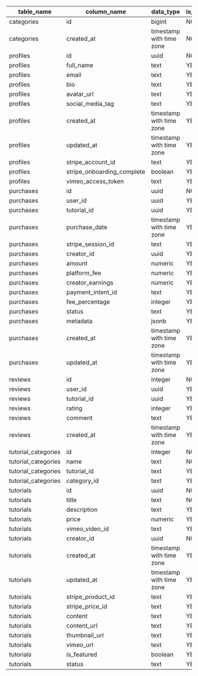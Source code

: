 | table_name               | column_name                | data_type                | is_nullable |
| ------------------------ | -------------------------- | ------------------------ | ----------- |
| categories               | id                         | bigint                   | NO          |
| categories               | created_at                 | timestamp with time zone | NO          |
| profiles                 | id                         | uuid                     | NO          |
| profiles                 | full_name                  | text                     | YES         |
| profiles                 | email                      | text                     | YES         |
| profiles                 | bio                        | text                     | YES         |
| profiles                 | avatar_url                 | text                     | YES         |
| profiles                 | social_media_tag           | text                     | YES         |
| profiles                 | created_at                 | timestamp with time zone | YES         |
| profiles                 | updated_at                 | timestamp with time zone | YES         |
| profiles                 | stripe_account_id          | text                     | YES         |
| profiles                 | stripe_onboarding_complete | boolean                  | YES         |
| profiles                 | vimeo_access_token         | text                     | YES         |
| purchases                | id                         | uuid                     | NO          |
| purchases                | user_id                    | uuid                     | YES         |
| purchases                | tutorial_id                | uuid                     | YES         |
| purchases                | purchase_date              | timestamp with time zone | YES         |
| purchases                | stripe_session_id          | text                     | YES         |
| purchases                | creator_id                 | uuid                     | YES         |
| purchases                | amount                     | numeric                  | YES         |
| purchases                | platform_fee               | numeric                  | YES         |
| purchases                | creator_earnings           | numeric                  | YES         |
| purchases                | payment_intent_id          | text                     | YES         |
| purchases                | fee_percentage             | integer                  | YES         |
| purchases                | status                     | text                     | YES         |
| purchases                | metadata                   | jsonb                    | YES         |
| purchases                | created_at                 | timestamp with time zone | YES         |
| purchases                | updated_at                 | timestamp with time zone | YES         |
| reviews                  | id                         | integer                  | NO          |
| reviews                  | user_id                    | uuid                     | YES         |
| reviews                  | tutorial_id                | uuid                     | YES         |
| reviews                  | rating                     | integer                  | YES         |
| reviews                  | comment                    | text                     | YES         |
| reviews                  | created_at                 | timestamp with time zone | YES         |
| tutorial_categories      | id                         | integer                  | NO          |
| tutorial_categories      | name                       | text                     | NO          |
| tutorial_categories      | tutorial_id                | text                     | YES         |
| tutorial_categories      | category_id                | text                     | YES         |
| tutorials                | id                         | uuid                     | NO          |
| tutorials                | title                      | text                     | NO          |
| tutorials                | description                | text                     | YES         |
| tutorials                | price                      | numeric                  | YES         |
| tutorials                | vimeo_video_id             | text                     | YES         |
| tutorials                | creator_id                 | uuid                     | NO          |
| tutorials                | created_at                 | timestamp with time zone | YES         |
| tutorials                | updated_at                 | timestamp with time zone | YES         |
| tutorials                | stripe_product_id          | text                     | YES         |
| tutorials                | stripe_price_id            | text                     | YES         |
| tutorials                | content                    | text                     | YES         |
| tutorials                | content_url                | text                     | YES         |
| tutorials                | thumbnail_url              | text                     | YES         |
| tutorials                | vimeo_url                  | text                     | YES         |
| tutorials                | is_featured                | boolean                  | YES         |
| tutorials                | status                     | text                     | YES         